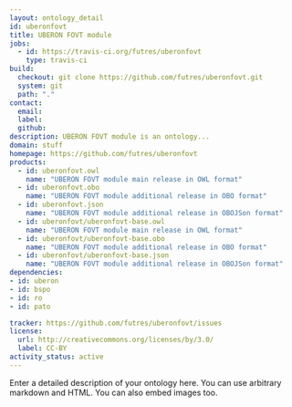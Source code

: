 ```yaml
---
layout: ontology_detail
id: uberonfovt
title: UBERON FOVT module
jobs:
  - id: https://travis-ci.org/futres/uberonfovt
    type: travis-ci
build:
  checkout: git clone https://github.com/futres/uberonfovt.git
  system: git
  path: "."
contact:
  email: 
  label: 
  github: 
description: UBERON FOVT module is an ontology...
domain: stuff
homepage: https://github.com/futres/uberonfovt
products:
  - id: uberonfovt.owl
    name: "UBERON FOVT module main release in OWL format"
  - id: uberonfovt.obo
    name: "UBERON FOVT module additional release in OBO format"
  - id: uberonfovt.json
    name: "UBERON FOVT module additional release in OBOJSon format"
  - id: uberonfovt/uberonfovt-base.owl
    name: "UBERON FOVT module main release in OWL format"
  - id: uberonfovt/uberonfovt-base.obo
    name: "UBERON FOVT module additional release in OBO format"
  - id: uberonfovt/uberonfovt-base.json
    name: "UBERON FOVT module additional release in OBOJSon format"
dependencies:
- id: uberon
- id: bspo
- id: ro
- id: pato

tracker: https://github.com/futres/uberonfovt/issues
license:
  url: http://creativecommons.org/licenses/by/3.0/
  label: CC-BY
activity_status: active
---
```


Enter a detailed description of your ontology here. You can use arbitrary markdown and HTML.
You can also embed images too.

